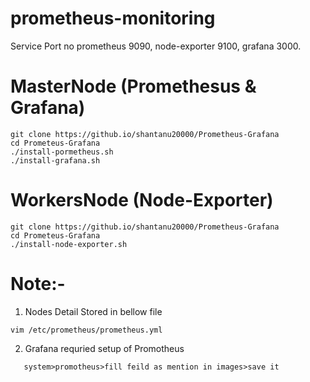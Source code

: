# prometheus-monitoring
Service        Port no
prometheus     9090,
node-exporter  9100,
grafana        3000.

# MasterNode (Promethesus & Grafana)
```
git clone https://github.io/shantanu20000/Prometheus-Grafana
cd Prometeus-Grafana
./install-pormetheus.sh
./install-grafana.sh
```
# WorkersNode (Node-Exporter)
```
git clone https://github.io/shantanu20000/Prometheus-Grafana
cd Prometeus-Grafana
./install-node-exporter.sh
```
# Note:-
1. Nodes Detail Stored in bellow file
```
vim /etc/prometheus/prometheus.yml
```
2. Grafana requried setup of Promotheus
```
   system>promotheus>fill feild as mention in images>save it
```
